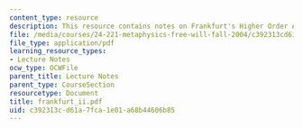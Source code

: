 ```yaml
---
content_type: resource
description: This resource contains notes on Frankfurt's Higher Order Account.
file: /media/courses/24-221-metaphysics-free-will-fall-2004/c392313cd61a7fca1e01a68b44606b85_frankfurt_ii.pdf
file_type: application/pdf
learning_resource_types:
- Lecture Notes
ocw_type: OCWFile
parent_title: Lecture Notes
parent_type: CourseSection
resourcetype: Document
title: frankfurt_ii.pdf
uid: c392313c-d61a-7fca-1e01-a68b44606b85
---
```

